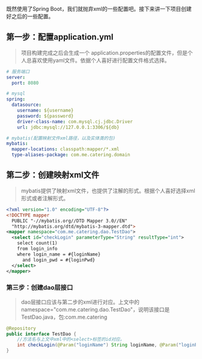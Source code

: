 既然使用了Spring Boot，我们就抛弃xml的一些配置吧。接下来讲一下项目创建好之后的一些配置。
## 第一步：配置application.yml
> 项目构建完成之后会生成一个 application.properties的配置文件，但是个人总喜欢使用yaml文件。依据个人喜好进行配置文件格式选择。
```yml
# 服务端口
server:
  port: 8080

# mysql
spring:
  datasource:
    username: ${username}
    password: ${password}
    driver-class-name: com.mysql.cj.jdbc.Driver
    url: jdbc:mysql://127.0.0.1:3306/${db}

# mybatis(配置映射文件xml路径，以及实体类的包)
mybatis:
  mapper-locations: classpath:mapper/*.xml
  type-aliases-package: com.me.catering.domain
```
## 第二步：创建映射xml文件
> mybatis提供了映射xml文件，也提供了注解的形式。根据个人喜好选择xml形式或者注解形式。
```xml
<?xml version="1.0" encoding="UTF-8"?>
<!DOCTYPE mapper
  PUBLIC "-//mybatis.org//DTD Mapper 3.0//EN"
  "http://mybatis.org/dtd/mybatis-3-mapper.dtd">
<mapper namespace="com.me.catering.dao.TestDao">
  <select id="checkLogin" parameterType="String" resultType="int">
    select count(1)
    from login_info
    where login_name = #{loginName}
      and login_pwd = #{loginPwd}
  </select>
</mapper>
```
### 第三步：创建dao层接口
> dao层接口应该与第二步的xml进行对应。上文中的namespace="com.me.catering.dao.TestDao"，说明该接口是TestDao.java，包:com.me.catering
```java
@Repository
public interface TestDao {
    //方法名与上文中xml中的<select>标签的id对应。
    int checkLogin(@Param("loginName") String loginName, @Param("loginPwd") String loginPwd);
}
```